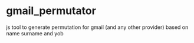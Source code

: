 # gmail_permutator
js tool to generate permutation for gmail (and any other provider) based on name surname and yob
